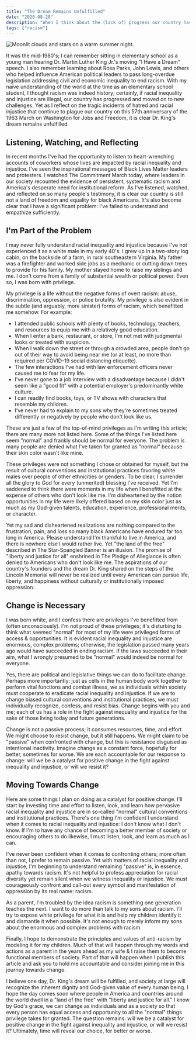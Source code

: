 ```yaml
---
title: "The Dream Remains Unfulfilled"
date: "2020-08-28"
description: "When I think about the (lack of) progress our country has made since the 1963 March on Washington for Jobs and Freedom, it is clear Dr. King's dream remains unfulfilled."
tags: ["racism"]
---
```


![Moonlit clouds and stars on a warm summer night.](https://kmsmedia.kevansizemore.com/image/2020-08-28_moonlit_clouds_and_stars.jpg)

It was the mid-1980's; I can remember sitting in elementary school as a young man hearing Dr. Martin Luther King Jr.'s moving "I Have a Dream" speech. I also remember learning about Rosa Parks, John Lewis, and others who helped influence American political leaders to pass long-overdue legislation addressing civil and economic inequality to end racism. With my naïve understanding of the world at the time as an elementary school student, I thought racism was indeed history; certainly, if racial inequality and injustice are illegal, our country has progressed and moved on to new challenges. Yet as I reflect on the tragic incidents of hatred and racial injustice that continue to plague our country on this 57th anniversary of the 1963 March on Washington for Jobs and Freedom, it is clear Dr. King's dream remains unfulfilled.

## Listening, Watching, and Reflecting

In recent months I've had the opportunity to listen to heart-wrenching accounts of coworkers whose lives are impacted by racial inequality and injustice. I've seen the inspirational messages of Black Lives Matter leaders and protesters. I watched The Commitment March today, where leaders in our society recounted the evidence of persistent, systematic racism and America's desperate need for institutional reform. As I've listened, watched, and reflected on so many people's testimony, it is clear our country is still not a land of freedom and equality for black Americans. It's also become clear that I have a significant problem: I've failed to understand and empathize sufficiently.

## I'm Part of the Problem

I may never fully understand racial inequality and injustice because I've not experienced it as a white male in my early 40's. I grew up in a two-story log cabin, on the backside of a farm, in rural southeastern Virginia. My father was a firefighter and worked side jobs as a mechanic or cutting down trees to provide for his family. My mother stayed home to raise my siblings and me. I don't come from a family of substantial wealth or political power. Even so, I was born with privilege.

My privilege is a life without the negative forms of overt racism: abuse, discrimination, oppression, or police brutality. My privilege is also evident in the subtle (and arguably, more sinister) forms of racism, which benefitted me somehow. For example:

- I attended public schools with plenty of books, technology, teachers, and resources to equip me with a relatively good education. 
- When I enter a bank, restaurant, or store, I'm not met with judgmental looks or treated with suspicion. 
- When I walk down the street or through a crowded area, people don't go out of their way to avoid being near me (or at least, no more than required per COVID-19 social distancing etiquette). 
- The few interactions I've had with law enforcement officers never caused me to fear for my life. 
- I've never gone to a job interview with a disadvantage because I didn't seem like a "good fit" with a potential employer's predominantly white culture. 
- I can readily find books, toys, or TV shows with characters that resemble my children. 
- I've never had to explain to my sons why they're sometimes treated differently or negatively by people who don't look like us. 
 
These are just a few of the top-of-mind privileges as I'm writing this article; there are many more not listed here. Some of the things I've listed here seem "normal" and frankly should be normal for everyone. The problem is many people are denied what I've taken for granted as "normal" because their skin color wasn't like mine.

These privileges were not something I chose or obtained for myself, but the result of cultural conventions and institutional practices favoring white males over people of other ethnicities or genders. To be clear, I surrender all the glory to God for every (unmerited) blessing I've received. Yet I'm saddened to think there were moments in my life when I benefitted at the expense of others who don't look like me. I'm disheartened by the notion opportunities in my life were likely offered based on my skin color just as much as my God-given talents, education, experience, professional merits, or character.

Yet my sad and disheartened realizations are nothing compared to the frustration, pain, and loss so many black Americans have endured far too long in America. Please understand I'm thankful to live in America, and there is nowhere else I would rather live. Yet "the land of the free" described in The Star-Spangled Banner is an illusion. The promise of "liberty and justice for all" enshrined in The Pledge of Allegiance is often denied to Americans who don't look like me. The aspirations of our country's founders and the dream Dr. King shared on the steps of the Lincoln Memorial will never be realized until every American can pursue life, liberty, and happiness without culturally or institutionally imposed oppression.

## Change is Necessary

I was born white, and I confess there are privileges I've benefitted from (often unconsciously). I'm not proud of these privileges; it's disturbing to think what seemed "normal" for most of my life were privileged forms of access & opportunities. It is evident racial inequality and injustice are enormous, complex problems; otherwise, the legislation passed many years ago would have succeeded in ending racism. If the laws succeeded in their aim, what I wrongly presumed to be "normal" would indeed be normal for everyone.

Yes, there are political and legislative things we can do to facilitate change. Perhaps more importantly: just as cells in the human body work together to perform vital functions and combat illness, we as individuals within society must cooperate to eradicate racial inequality and injustice. If we are to change biased cultural conventions and institutional practices, we must individually recognize, confess, and resist bias. Change begins with you and me; each of us has a role in the fight against inequality and injustice for the sake of those living today and future generations.

Change is not a passive process; it consumes resources, time, and effort. We might choose to resist change, but it still happens. We might claim to be "passive" when confronted with change, but this is resistance disguised as intentional inactivity. Imagine change as a constant force, hopefully for better, sometimes for worse. We are each accountable for our response to change: will we be a catalyst for positive change in the fight against inequality and injustice, or will we resist it?

## Moving Towards Change

Here are some things I plan on doing as a catalyst for positive change. I'll start by investing time and effort to listen, look, and learn how pervasive racial inequality and injustice are in so-called "normal" cultural conventions and institutional practices. There's one thing I'm confident I understand when it comes to racial inequality and injustice: I don't know what I don't know. If I'm to have any chance of becoming a better member of society or encouraging others to do likewise, I must listen, look, and learn as much as I can.

I've never been confident when it comes to confronting others; more often than not, I prefer to remain passive. Yet with matters of racial inequality and injustice, I'm beginning to understand remaining "passive" is, in essence, apathy towards racism. It's not helpful to profess appreciation for racial diversity yet remain silent when we witness inequality or injustice. We must courageously confront and call-out every symbol and manifestation of oppression by its real name: racism. 

As a parent, I'm troubled by the idea racism is something one generation teaches the next. I want to do more than talk to my sons about racism. I'll try to expose white privilege for what it is and help my children identify it and dismantle it when possible. It's not enough to merely inform my sons about the enormous and complex problems with racism.

Finally, I hope to demonstrate the principles and values of anti-racism by modeling it for my children. Much of that will happen through my words and actions as a parent in the years ahead as my wife & I raise them to become functional members of society. Part of that will happen when I publish this article and ask you to hold me accountable and consider joining me in this journey towards change.

I believe one day, Dr. King's dream will be fulfilled, and society at large will recognize the inherent dignity and God-given value of every human being. I hope the day comes soon  where people in America and countries around the world dwell in a "land of the free" with "liberty and justice for all." I know by God's grace, we can change as individuals and as a society so that every person has equal access and opportunity to all the "normal" things privilege takes for granted. The question remains: will we be a catalyst for positive change in the fight against inequality and injustice, or will we resist it? Ultimately, time will reveal our choice, for better or worse.
